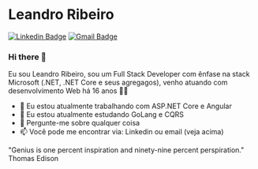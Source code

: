 # Leandro Ribeiro
[![Linkedin Badge](https://img.shields.io/badge/-imleandroribeiro-blue?style=flat-square&logo=Linkedin&logoColor=white&link=https://www.linkedin.com/in/imleandroribeiro/)](https://www.linkedin.com/in/imleandroribeiro/)
[![Gmail Badge](https://img.shields.io/badge/-falecom@leandroribeiro.com-c14438?style=flat-square&logo=Gmail&logoColor=white&link=mailto:falecom@leandroribeiro.com)](mailto:falecom@leandroribeiro.com)

### Hi there 👋

<!--
**leandroribeiro/leandroribeiro** is a ✨ _special_ ✨ repository because its `README.md` (this file) appears on your GitHub profile.
-->

Eu sou Leandro Ribeiro, sou um Full Stack Developer com ênfase na stack Microsoft (.NET, .NET Core e seus agregagos), venho atuando com desenvolvimento Web há 16 anos 👨‍💻

- 🔭 Eu estou atualmente trabalhando com ASP.NET Core e Angular
- 🌱 Eu estou atualmente estudando GoLang e CQRS
- 💬 Pergunte-me sobre qualquer coisa
- 📫 Você pode me encontrar via: Linkedin ou email (veja acima)

"Genius is one percent inspiration and ninety-nine percent perspiration." Thomas Edison
